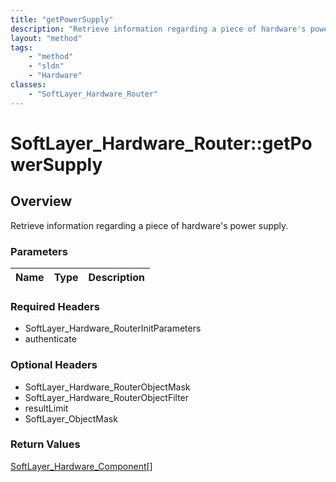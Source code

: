 ```yaml
---
title: "getPowerSupply"
description: "Retrieve information regarding a piece of hardware's power supply."
layout: "method"
tags:
    - "method"
    - "sldn"
    - "Hardware"
classes:
    - "SoftLayer_Hardware_Router"
---
```

# SoftLayer_Hardware_Router::getPowerSupply
## Overview 
Retrieve information regarding a piece of hardware's power supply.

### Parameters 
|Name | Type | Description |
| --- | --- | --- |


### Required Headers
* SoftLayer_Hardware_RouterInitParameters
* authenticate

### Optional Headers
* SoftLayer_Hardware_RouterObjectMask
* SoftLayer_Hardware_RouterObjectFilter
* resultLimit
* SoftLayer_ObjectMask

### Return Values
<a href='/reference/datatypes/SoftLayer_Hardware_Component'>SoftLayer_Hardware_Component[] </a>

